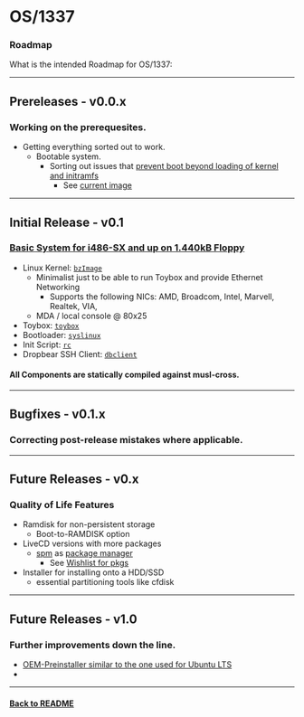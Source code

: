 #   OS/1337
### Roadmap
What is the intended Roadmap for OS/1337:

---
## Prereleases - v0.0.x
### Working on the prerequesites.
- Getting everything sorted out to work.
  - Bootable system.
    - Sorting out issues that [prevent boot beyond loading of kernel and initramfs](https://mstdn.social/deck/@kkarhan/111409592616485280)
      - See [current image](build/0.CORE/fdd/os1337.img)

---
## Initial Release - v0.1
### [Basic System for i486-SX and up on 1.440kB Floppy](build/0.CORE)
- Linux Kernel: [```bzImage```](build/0.CORE/fdd/bzImage)
  - Minimalist just to be able to run Toybox and provide Ethernet Networking
    - Supports the following NICs: AMD, Broadcom, Intel, Marvell, Realtek, VIA,
  - MDA / local console @ 80x25
- Toybox: [```toybox```](build/0.CORE/fdd/fs/bin/toybox)
- Bootloader: [```syslinux```](build/0.CORE/fdd/syslinux.cfg)
- Init Script: [```rc```](build/0.CORE/fdd/fs/etc/init.d/rc)
- Dropbear SSH Client: [```dbclient```](build/0.CORE/fdd/fs/bin/dbclient)
#### All Components are statically compiled against musl-cross.

---
## Bugfixes - v0.1.x
### Correcting post-release mistakes where applicable.

---
## Future Releases - v0.x
### Quality of Life Features
- Ramdisk for non-persistent storage
  - Boot-to-RAMDISK option
- LiveCD versions with more packages
  - [spm](https://github.com/OS-1337/spm) as [package manager](https://en.wikipedia.org/wiki/Package_manager)
    - See [Wishlist for pkgs](https://github.com/OS-1337/pkgs/blob/main/docs/WISHLIST.tsv)
- Installer for installing onto a HDD/SSD
  - essential partitioning tools like cfdisk

---
## Future Releases - v1.0
### Further improvements down the line.
- [OEM-Preinstaller similar to the one used for Ubuntu LTS](https://help.ubuntu.com/community/Ubuntu_OEM_Installer_Overview)
- 

---
#### [Back to README](README.md)